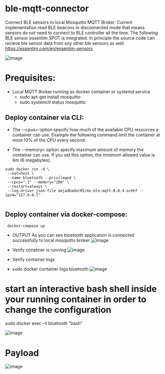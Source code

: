 # ble-mqtt-connector
Connect BLE sensors to local Mosquitto MQTT Broker. Current implementation read BLE beacons in disconnected mode that means sensors do not need to connect to BLE controller all the time. 
The following BLE sensor essentim SPOT is integrated. In principle the source code can recieve ble sensor data from any other ble sensors as well. 
https://essentim.com/en/essentim-sensors

![image](https://github.com/abadar05/ble-to-mqtt-container/assets/22453359/faddefd8-f30c-4089-8748-da979bb8a83c)


# Prequisites:
- Local MQTT Broker running as docker container or systemd service
  - sudo apt-get install mosquitto 
  - sudo systemctl status mosquitto

## Deploy container via CLI:
- The --cpus=<value> option specify how much of the available CPU resources a container can use. 
  Example the following command limit the container at most 10% of the CPU every second.
  
 - The --memory=<value> option specify maximum amount of memory the container can use. If you set this option, the minimum allowed value is 6m (6 megabytes). 
  
  ```
  sudo docker run -d \
   --net=host \
   --name bluetooth --privileged \
   --cpus=".1" --memory="20m" \
   --restart=always \
   --log-driver json-file amjadbadar05/mx-ble-mqtt:0.0.4-armhf --ipv4="127.0.0.1"
   
   ```
## Deploy container via docker-compose:
 ```
  docker-compose up
 ```
- OUTPUT
  As you can see bluetooth application is connected successfully to local mosquitto broker 
![image](https://github.com/abadar05/ble-to-mqtt-container/assets/22453359/85845ba3-d051-4ba9-918e-891f553f3dab)
 


- Verify conatiner is running
![image](https://github.com/abadar05/ble-to-mqtt-container/assets/22453359/e3476fa4-518a-41d2-a6b0-d3d2bbaf0ed9)

 
- Verify container logs
- sudo docker container logs bluetooth 
![image](https://github.com/abadar05/ble-to-mqtt-container/assets/22453359/a6fc818d-254b-4172-859a-729bc6b8bbd4)


# start an interactive bash shell inside your running container in order to change the configuration 
sudo docker exec -it bluetooth "bash"
  
![image](https://user-images.githubusercontent.com/22453359/194760054-1f1f5f80-ab0b-403e-8ce7-a22c7ca4cd23.png)
 
# Payload 
![image](https://user-images.githubusercontent.com/22453359/180788227-a2879895-5114-4010-b4de-94594d73d3cf.png)
